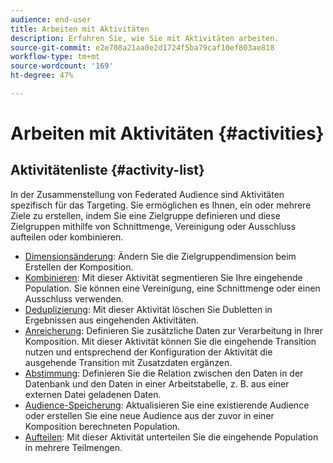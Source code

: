 ```yaml
---
audience: end-user
title: Arbeiten mit Aktivitäten
description: Erfahren Sie, wie Sie mit Aktivitäten arbeiten.
source-git-commit: e2e708a21aa0e2d1724f5ba79caf10ef803ae818
workflow-type: tm+mt
source-wordcount: '169'
ht-degree: 47%

---
```



# Arbeiten mit Aktivitäten {#activities}

## Aktivitätenliste {#activity-list}

In der Zusammenstellung von Federated Audience sind Aktivitäten spezifisch für das Targeting. Sie ermöglichen es Ihnen, ein oder mehrere Ziele zu erstellen, indem Sie eine Zielgruppe definieren und diese Zielgruppen mithilfe von Schnittmenge, Vereinigung oder Ausschluss aufteilen oder kombinieren.

<!--to update -->

* [Dimensionsänderung](change-dimension.md): Ändern Sie die Zielgruppendimension beim Erstellen der Komposition.
* [Kombinieren](combine.md): Mit dieser Aktivität segmentieren Sie Ihre eingehende Population. Sie können eine Vereinigung, eine Schnittmenge oder einen Ausschluss verwenden.
* [Deduplizierung](deduplication.md): Mit dieser Aktivität löschen Sie Dubletten in Ergebnissen aus eingehenden Aktivitäten.
* [Anreicherung](enrichment.md): Definieren Sie zusätzliche Daten zur Verarbeitung in Ihrer Komposition. Mit dieser Aktivität können Sie die eingehende Transition nutzen und entsprechend der Konfiguration der Aktivität die ausgehende Transition mit Zusatzdaten ergänzen.
* [Abstimmung](reconciliation.md): Definieren Sie die Relation zwischen den Daten in der Datenbank und den Daten in einer Arbeitstabelle, z. B. aus einer externen Datei geladenen Daten.
* [Audience-Speicherung](save-audience.md): Aktualisieren Sie eine existierende Audience oder erstellen Sie eine neue Audience aus der zuvor in einer Komposition berechneten Population.
* [Aufteilen](split.md): Mit dieser Aktivität unterteilen Sie die eingehende Population in mehrere Teilmengen.

